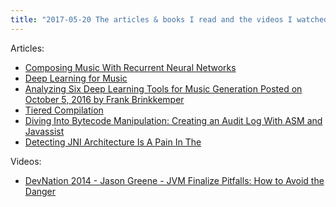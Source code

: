 ```yaml
---
title: "2017-05-20 The articles & books I read and the videos I watched last week"
---
```


Articles:

- [Composing Music With Recurrent Neural Networks](http://www.hexahedria.com/2015/08/03/composing-music-with-recurrent-neural-networks/)
- [Deep Learning for Music](https://cs224d.stanford.edu/reports/allenh.pdf)
- [Analyzing Six Deep Learning Tools for Music Generation Posted on October 5, 2016 by Frank Brinkkemper](http://www.asimovinstitute.org/analyzing-deep-learning-tools-music/)
- [Tiered Compilation](https://blog.h2o.ai/2010/07/tiered-compilation/)
- [Diving Into Bytecode Manipulation: Creating an Audit Log With ASM and Javassist](https://blog.newrelic.com/2014/09/29/diving-bytecode-manipulation-creating-audit-log-asm-javassist/)
- [Detecting JNI Architecture Is A Pain In The](http://word-bits.flurg.com/detecting-jni-architecture-is-a-pain-in-the)

Videos:

- [DevNation 2014 - Jason Greene - JVM Finalize Pitfalls: How to Avoid the Danger](https://www.youtube.com/watch?v=UrGP6pfb0H8)
